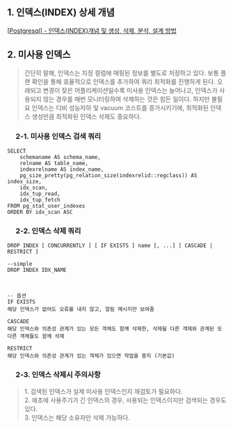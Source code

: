 ## 1\. 인덱스(INDEX) 상세 개념

[[Postgresql\] - 인덱스(INDEX)개념 및 생성, 삭제, 분석, 설계 방법](https://github.com/junhkang/postgresql/blob/main/%EC%9D%B8%EB%8D%B1%EC%8A%A4(INDEX)%EA%B0%9C%EB%85%90%20%EB%B0%8F%20%EC%83%9D%EC%84%B1%2C%20%EC%82%AD%EC%A0%9C%2C%20%EB%B6%84%EC%84%9D%2C%20%EC%84%A4%EA%B3%84%20%EB%B0%A9%EB%B2%95.md)


## 2\. 미사용 인덱스

> 간단히 말해, 인덱스는 지정 컬럼에 매핑된 정보를 별도로 저장하고 있다. 보통 플랜 확인을 통해 효율적으로 인덱스를 추가하여 쿼리 최적화를 진행하게 된다. 오래되고 변경이 잦은 어플리케이션일수록 미사용 인덱스는 늘어나고, 인덱스가 사용되지 않는 경우를 매번 모니터링하여 삭제하는 것은 힘든 일이다. 하지만 불필요 인덱스는 디비 성능저하 및 vacuum 코스트를 증가시키기에, 최적화된 인덱스 생성만큼 최적화된 인덱스 삭제도 중요하다.

###      2-1. 미사용 인덱스 검색 쿼리

```
SELECT
    schemaname AS schema_name,
    relname AS table_name,
    indexrelname AS index_name,
    pg_size_pretty(pg_relation_size(indexrelid::regclass)) AS index_size,
    idx_scan,
    idx_tup_read,
    idx_tup_fetch
FROM pg_stat_user_indexes
ORDER BY idx_scan ASC
```

###      2-2. 인덱스 삭제 쿼리

```
DROP INDEX [ CONCURRENTLY ] [ IF EXISTS ] name [, ...] [ CASCADE | RESTRICT ]

--simple
DROP INDEX IDX_NAME



-- 옵션
IF EXISTS
해당 인덱스가 없어도 오류를 내지 않고, 알림 메시지만 보여줌

CASCADE
해당 인덱스와 의존성 관계가 있는 모든 객체도 함께 삭제한, 삭제될 다른 객제와 관계된 또 다른 객체들도 함께 삭제

RESTRICT
해당 인덱스와 의존성 관계가 있는 객체가 있으면 작업을 중지 (기본값)
```

###      2-3. 인덱스 삭제시 주의사항

> 1\. 검색된 인덱스가 실제 미사용 인덱스인지 재검토가 필요하다.   
> 2\. 애초에 사용주기가 긴 인덱스의 경우, 사용되는 인덱스이지만 검색되는 경우도 있다.  
> 3\. 인덱스는 해당 소유자만 삭제 가능하다.
